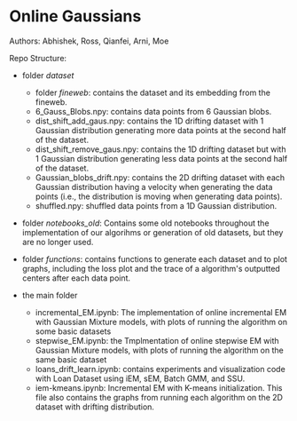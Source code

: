 # Online Gaussians

Authors: Abhishek, Ross, Qianfei, Arni, Moe

Repo Structure:
- folder *dataset*
    - folder *fineweb*: contains the dataset and its embedding from the fineweb.
    - 6_Gauss_Blobs.npy: contains data points from 6 Gaussian blobs.
    - dist_shift_add_gaus.npy: contains the 1D drifting dataset with 1 Gaussian distribution generating more data points at the second half of the dataset.
    - dist_shift_remove_gaus.npy: contains the 1D drifting dataset but with 1 Gaussian distribution generating less data points at the second half of the dataset.
    - Gaussian_blobs_drift.npy: contains the 2D drifting dataset with each Gaussian distribution having a velocity when generating the data points (i.e., the distribution is moving when generating data points).
    - shuffled.npy: shuffled data points from a 1D Gaussian distribution.

- folder *notebooks_old*: Contains some old notebooks throughout the implementation of our algorihms or generation of old datasets, but they are no longer used.
  
- folder *functions*: contains functions to generate each dataset and to plot graphs, including the loss plot and the trace of a algorithm's outputted centers after each data point.

- the main folder
    - incremental_EM.ipynb: The implementation of online incremental EM with Gaussian Mixture models, with plots of running the algorithm on some basic datasets 
    - stepwise_EM.ipynb: the Tmplmentation of online stepwise EM with Gaussian Mixture models, with plots of running the algorithm on the same basic dataset
    - loans_drift_learn.ipynb: contains experiments and visualization code with Loan Dataset using iEM, sEM, Batch GMM, and SSU. 
    - iem-kmeans.ipynb: Incremental EM with K-means initialization. This file also contains the graphs from running each algorithm on the 2D dataset with drifting distribution.